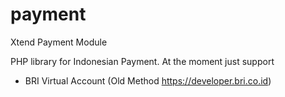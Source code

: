 # payment
Xtend Payment Module

PHP library for Indonesian Payment. At the moment just support
- BRI Virtual Account (Old Method https://developer.bri.co.id)
